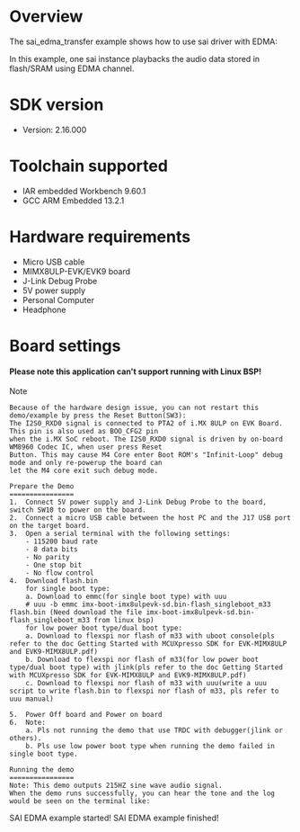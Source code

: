 Overview
========
The sai_edma_transfer example shows how to use sai driver with EDMA:

In this example, one sai instance playbacks the audio data stored in flash/SRAM using EDMA channel.

SDK version
===========
- Version: 2.16.000

Toolchain supported
===================
- IAR embedded Workbench  9.60.1
- GCC ARM Embedded  13.2.1

Hardware requirements
=====================
- Micro USB cable
- MIMX8ULP-EVK/EVK9 board
- J-Link Debug Probe
- 5V power supply
- Personal Computer
- Headphone

Board settings
==============

#### Please note this application can't support running with Linux BSP! ####

Note
~~~~~~~~~~~~~~
Because of the hardware design issue, you can not restart this demo/example by press the Reset Button(SW3):
The I2S0_RXD0 signal is connected to PTA2 of i.MX 8ULP on EVK Board. This pin is also used as BOO_CFG2 pin
when the i.MX SoC reboot. The I2S0_RXD0 signal is driven by on-board WM8960 Codec IC, when user press Reset
Button. This may cause M4 Core enter Boot ROM's "Infinit-Loop" debug mode and only re-powerup the board can
let the M4 core exit such debug mode. 

Prepare the Demo
================
1.  Connect 5V power supply and J-Link Debug Probe to the board, switch SW10 to power on the board.
2.  Connect a micro USB cable between the host PC and the J17 USB port on the target board.
3.  Open a serial terminal with the following settings:
    - 115200 baud rate
    - 8 data bits
    - No parity
    - One stop bit
    - No flow control
4.  Download flash.bin
    for single boot type:
    a. Download to emmc(for single boot type) with uuu
    # uuu -b emmc imx-boot-imx8ulpevk-sd.bin-flash_singleboot_m33 flash.bin (Need download the file imx-boot-imx8ulpevk-sd.bin-flash_singleboot_m33 from linux bsp)
    for low power boot type/dual boot type:
    a. Download to flexspi nor flash of m33 with uboot console(pls refer to the doc Getting Started with MCUXpresso SDK for EVK-MIMX8ULP and EVK9-MIMX8ULP.pdf)
    b. Download to flexspi nor flash of m33(for low power boot type/dual boot type) with jlink(pls refer to the doc Getting Started with MCUXpresso SDK for EVK-MIMX8ULP and EVK9-MIMX8ULP.pdf)
    c. Download to flexspi nor flash of m33 with uuu(write a uuu script to write flash.bin to flexspi nor flash of m33, pls refer to uuu manual)

5.  Power Off board and Power on board
6.  Note:
    a. Pls not running the demo that use TRDC with debugger(jlink or others).
    b. Pls use low power boot type when running the demo failed in single boot type.

Running the demo
================
Note: This demo outputs 215HZ sine wave audio signal.
When the demo runs successfully, you can hear the tone and the log would be seen on the terminal like:

~~~~~~~~~~~~~~~~~~~
SAI EDMA example started!
SAI EDMA example finished!
 ~~~~~~~~~~~~~~~~~~~

